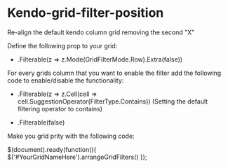 # Kendo-grid-filter-position
Re-align the default kendo column grid removing the second "X"

Define the following prop to your grid:
  - .Filterable(z => z.Mode(GridFilterMode.Row).Extra(false))

For every grids column that you want to enable the filter add the following code to enable/disable the functionality:
  - .Filterable(z => z.Cell(cell => cell.SuggestionOperator(FilterType.Contains)) (Setting the default filtering operator to     contains)
  
  - .Filterable(false)
  
  
Make you grid prity with the following code:

$(document).ready(function(){
   $('#YourGridNameHere').arrangeGridFilters()
});
